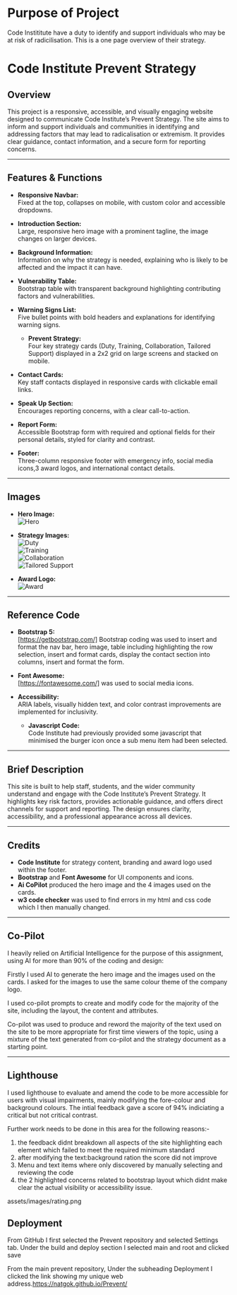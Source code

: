 # Purpose of Project
Code Instititute have a duty to identify and support individuals who may be at risk of radicilisation.  This is a one page overview of their strategy.

# Code Institute Prevent Strategy

## Overview

This project is a responsive, accessible, and visually engaging website designed to communicate Code Institute’s Prevent Strategy. The site aims to inform and support individuals and communities in identifying and addressing factors that may lead to radicalisation or extremism. It provides clear guidance, contact information, and a secure form for reporting concerns.

---

## Features & Functions

- **Responsive Navbar:**  
  Fixed at the top, collapses on mobile, with custom color and accessible dropdowns.

- **Introduction Section:**  
  Large, responsive hero image with a prominent tagline, the image changes on larger devices.

- **Background Information:**  
  Information on why the strategy is needed, explaining who is likely to be affected and the impact it can have. 

- **Vulnerability Table:**  
  Bootstrap table with transparent background highlighting contributing factors and vulnerabilities.
  
- **Warning Signs List:**  
  Five bullet points with bold headers and explanations for identifying warning signs.
  
  - **Prevent Strategy:**  
  Four key strategy cards (Duty, Training, Collaboration, Tailored Support) displayed in a 2x2 grid on large screens and stacked on mobile.

- **Contact Cards:**  
  Key staff contacts displayed in responsive cards with clickable email links.

- **Speak Up Section:**  
  Encourages reporting concerns, with a clear call-to-action.

- **Report Form:**  
  Accessible Bootstrap form with required and optional fields for their personal details, styled for clarity and contrast.

- **Footer:**  
  Three-column responsive footer with emergency info, social media icons,3 award logos, and international contact details.

---

## Images

- **Hero Image:**  
  ![Hero](assets/images/hero.webp)

- **Strategy Images:**  
  ![Duty](assets/images/duty.png)  
  ![Training](assets/images/training.png)  
  ![Collaboration](assets/images/collaboration.png)  
  ![Tailored Support](assets/images/bespoke.png)

- **Award Logo:**  
  ![Award](assets/images/award.webp)

---

## Reference Code

- **Bootstrap 5:**  
  [https://getbootstrap.com/] Bootstrap coding was used to insert and format the nav bar, hero image, table including highlighting the row selection, insert and format cards, display the contact section into columns, insert and format the form.

- **Font Awesome:**  
  [https://fontawesome.com/] was used to social media icons.

- **Accessibility:**  
  ARIA labels, visually hidden text, and color contrast improvements are implemented for inclusivity.
  
  - **Javascript Code:**  
  Code Institute had previously provided some javascript that minimised the burger icon once a sub menu item had been selected.
 
 
---

## Brief Description

This site is built to help staff, students, and the wider community understand and engage with the Code Institute’s Prevent Strategy. It highlights key risk factors, provides actionable guidance, and offers direct channels for support and reporting. The design ensures clarity, accessibility, and a professional appearance across all devices.

---

## Credits

- **Code Institute** for strategy content, branding and award logo used within the footer.
- **Bootstrap** and **Font Awesome** for UI components and icons.
- **Ai CoPilot** produced the hero image and the 4 images used on the cards.
- **w3 code checker** was used to find errors in my html and css code which I then manually changed.

---

## Co-Pilot

I heavily relied on Artificial Intelligence for the purpose of this assignment, using AI for more than 90% of the coding and design:

Firstly I used AI to generate the hero image and the images used on the cards.  I asked for the images to use the same colour theme of the company logo.

I used co-pilot prompts to create and modify code for the majority of the site, including the layout, the content and attributes.

Co-pilot was used to produce and reword the majority of the text used on the site to be more appropriate for first time viewers of the topic, using a mixture of the text generated from co-pilot and the strategy document as a starting point.

---

## Lighthouse

 I used lighthouse to evaluate and amend the code to be more accessible for users with visual impairments, mainly modifying the fore-colour and background colours.  The intial feedback gave a score of 94% indiciating a critical but not critical contrast.  

 Further work needs to be done in this area for the following reasons:-
 1) the feedback didnt breakdown all aspects of the site highlighting each element which failed to meet the required minimum standard
 2) after modifying the text:background ration the score did not improve
 3) Menu and text items where only discovered by manually selecting and reviewing the code
 4) the 2 highlighted concerns related to bootstrap layout which didnt make clear the actual visibility or accessibility issue.

 assets/images/rating.png

## Deployment
From GitHub I first selected the Prevent repository and selected Settings tab.
Under the build and deploy section I selected main and root and clicked save

From the main prevent repository, Under the subheading Deployment I clicked the link 
showing my unique web address.https://natgok.github.io/Prevent/




